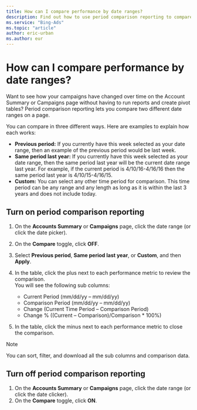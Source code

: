 ```yaml
---
title: How can I compare performance by date ranges?
description: Find out how to use period comparison reporting to compare your performance by date ranges.
ms.service: "Bing-Ads"
ms.topic: "article"
author: eric-urban
ms.author: eur
---
```


# How can I compare performance by date ranges?

Want to see how your campaigns have changed over time on the Account Summary or Campaigns page without having to run reports and create pivot tables?    Period comparison reporting lets you compare two different date ranges on a page.

You can compare in three different ways. Here are examples to explain how each works:

- **Previous period:**  If you currently have this week selected as your date range, then an example of the previous period would be last week.
- **Same period last year:**  If you currently have this week selected as your date range, then the same period last year will be the current date range last year. For example, if the current period is 4/10/16-4/16/16 then the same period last year is 4/10/15-4/16/15.
- **Custom:**  You can select any other time period for comparison. This time period can be any range and any length as long as it is within the last 3 years and does not include today.

## Turn on period comparison reporting

 
1. On the **Accounts Summary** or **Campaigns** page,         click the date range (or click the date picker).
1. On the **Compare** toggle, click **OFF**.  
1. Select **Previous period**, **Same period last year**, or **Custom**, and then **Apply**.  
1. In the table, click the plus next to each performance metric to review the comparison.  
You will see the following sub columns:

   - Current Period (mm/dd/yy – mm/dd/yy)
   - Comparison Period (mm/dd/yy – mm/dd/yy)
   - Change (Current Time Period – Comparison Period)
   - Change % ((Current – Comparison)/Comparison \* 100%)

1. In the table, click the minus next to each performance metric to close the comparison.

> [!NOTE]
> You can sort, filter, and download all the sub columns and comparison data.

## Turn off period comparison reporting

 
1. On the **Accounts Summary** or **Campaigns** page,     click the date range (or click the date clicker).
1. On the **Compare** toggle, click **ON**.  


